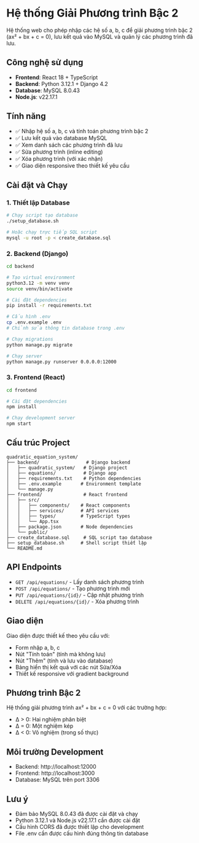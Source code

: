 # Hệ thống Giải Phương trình Bậc 2

Hệ thống web cho phép nhập các hệ số a, b, c để giải phương trình bậc 2 (ax² + bx + c = 0), lưu kết quả vào MySQL và quản lý các phương trình đã lưu.

## Công nghệ sử dụng

- **Frontend**: React 18 + TypeScript
- **Backend**: Python 3.12.1 + Django 4.2
- **Database**: MySQL 8.0.43
- **Node.js**: v22.17.1

## Tính năng

- ✅ Nhập hệ số a, b, c và tính toán phương trình bậc 2
- ✅ Lưu kết quả vào database MySQL
- ✅ Xem danh sách các phương trình đã lưu
- ✅ Sửa phương trình (inline editing)
- ✅ Xóa phương trình (với xác nhận)
- ✅ Giao diện responsive theo thiết kế yêu cầu

## Cài đặt và Chạy

### 1. Thiết lập Database

```bash
# Chạy script tạo database
./setup_database.sh

# Hoặc chạy trực tiếp SQL script
mysql -u root -p < create_database.sql
```

### 2. Backend (Django)

```bash
cd backend

# Tạo virtual environment
python3.12 -m venv venv
source venv/bin/activate

# Cài đặt dependencies
pip install -r requirements.txt

# Cấu hình .env
cp .env.example .env
# Chỉnh sửa thông tin database trong .env

# Chạy migrations
python manage.py migrate

# Chạy server
python manage.py runserver 0.0.0.0:12000
```

### 3. Frontend (React)

```bash
cd frontend

# Cài đặt dependencies
npm install

# Chạy development server
npm start
```

## Cấu trúc Project

```
quadratic_equation_system/
├── backend/                 # Django backend
│   ├── quadratic_system/   # Django project
│   ├── equations/          # Django app
│   ├── requirements.txt    # Python dependencies
│   ├── .env.example       # Environment template
│   └── manage.py
├── frontend/               # React frontend
│   ├── src/
│   │   ├── components/    # React components
│   │   ├── services/      # API services
│   │   ├── types/         # TypeScript types
│   │   └── App.tsx
│   ├── package.json       # Node dependencies
│   └── public/
├── create_database.sql     # SQL script tạo database
├── setup_database.sh      # Shell script thiết lập
└── README.md
```

## API Endpoints

- `GET /api/equations/` - Lấy danh sách phương trình
- `POST /api/equations/` - Tạo phương trình mới
- `PUT /api/equations/{id}/` - Cập nhật phương trình
- `DELETE /api/equations/{id}/` - Xóa phương trình

## Giao diện

Giao diện được thiết kế theo yêu cầu với:
- Form nhập a, b, c
- Nút "Tính toán" (tính mà không lưu)
- Nút "Thêm" (tính và lưu vào database)
- Bảng hiển thị kết quả với các nút Sửa/Xóa
- Thiết kế responsive với gradient background

## Phương trình Bậc 2

Hệ thống giải phương trình ax² + bx + c = 0 với các trường hợp:
- Δ > 0: Hai nghiệm phân biệt
- Δ = 0: Một nghiệm kép
- Δ < 0: Vô nghiệm (trong số thực)

## Môi trường Development

- Backend: http://localhost:12000
- Frontend: http://localhost:3000
- Database: MySQL trên port 3306

## Lưu ý

- Đảm bảo MySQL 8.0.43 đã được cài đặt và chạy
- Python 3.12.1 và Node.js v22.17.1 cần được cài đặt
- Cấu hình CORS đã được thiết lập cho development
- File .env cần được cấu hình đúng thông tin database